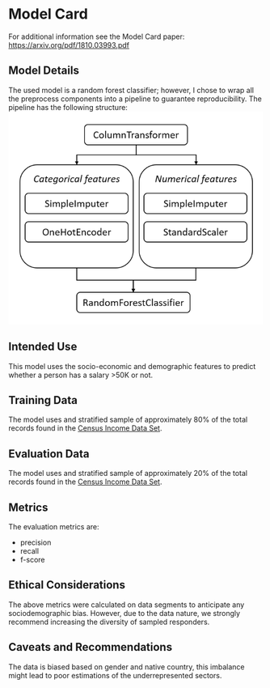 # Model Card

For additional information see the Model Card paper: https://arxiv.org/pdf/1810.03993.pdf

## Model Details

The used model is a random forest classifier; however, I chose to wrap all the preprocess components into a pipeline to guarantee reproducibility. 
The pipeline has the following structure:
![img.png](screenshots/model.png)

## Intended Use

This model uses the socio-economic and demographic features to predict whether a person has a salary  >50K  or not.

## Training Data

The model uses and stratified sample of approximately 80% of the total records found in 
the [Census Income Data Set](https://archive.ics.uci.edu/ml/datasets/census+income).

## Evaluation Data

The model uses and stratified sample of approximately 20% of the total records found in 
the [Census Income Data Set](https://archive.ics.uci.edu/ml/datasets/census+income).


## Metrics

The evaluation metrics are:

- precision 
- recall
- f-score

## Ethical Considerations

The above metrics were calculated on data segments to anticipate any sociodemographic bias. However, due to the data 
nature, we strongly recommend increasing the diversity of sampled responders.

## Caveats and Recommendations

The data is biased based on gender and native country, this imbalance might lead to poor estimations of 
the underrepresented sectors. 